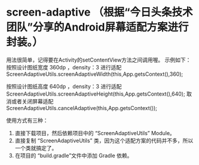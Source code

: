 # screen-adaptive （根据“今日头条技术团队”分享的Android屏幕适配方案进行封装。）

用法很简单，记得要在Activity的setContentView方法之间调用喔。
示例如下：
按照设计图纸宽度 360dp ，density：3 进行适配
ScreenAdaptiveUtils.screenAdaptiveWidth(this,App.getsContext(),360);





按照设计图纸高度 640dp ，density：3 进行适配
ScreenAdaptiveUtils.screenAdaptiveHeight(this,App.getsContext(),640);
取消或者关闭屏幕适配
ScreenAdaptiveUtils.cancelAdaptive(this,App.getsContext());

使用方式有三种：
1. 直接下载项目，然后依赖项目中的 “ScreenAdaptiveUtils” Module。
2. 直接复制 “ScreenAdaptiveUtils” 类，因为这个适配方案的代码并不多，所以一个类就搞定了。
3. 在项目的 “build.gradle”文件中添加 Gradle 依赖。

